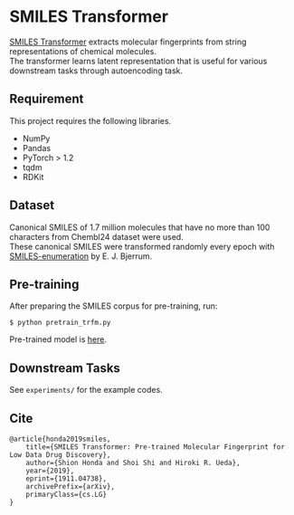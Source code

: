 # SMILES Transformer

[SMILES Transformer](http://arxiv.org/abs/1911.04738) extracts molecular fingerprints from string representations of chemical molecules.  
The transformer learns latent representation that is useful for various downstream tasks through autoencoding task.

## Requirement
This project requires the following libraries.

- NumPy
- Pandas
- PyTorch > 1.2
- tqdm
- RDKit

## Dataset
Canonical SMILES of 1.7 million molecules that have no more than 100 characters from Chembl24 dataset were used.  
These canonical SMILES were transformed randomly every epoch with [SMILES-enumeration](https://github.com/EBjerrum/SMILES-enumeration) by E. J. Bjerrum.  

## Pre-training
After preparing the SMILES corpus for pre-training, run:

```
$ python pretrain_trfm.py
```

Pre-trained model is [here](https://drive.google.com/file/d/1LwE2BzvtDaPGYv0OR6iBjmsqoloH885N/view?usp=sharing).

## Downstream Tasks
See `experiments/` for the example codes.

## Cite
```
@article{honda2019smiles,
    title={SMILES Transformer: Pre-trained Molecular Fingerprint for Low Data Drug Discovery},
    author={Shion Honda and Shoi Shi and Hiroki R. Ueda},
    year={2019},
    eprint={1911.04738},
    archivePrefix={arXiv},
    primaryClass={cs.LG}
}
```
